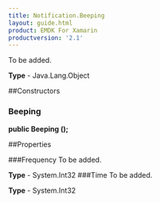 ```yaml
---
title: Notification.Beeping
layout: guide.html 
product: EMDK For Xamarin 
productversion: '2.1' 
---
```

To be added.

**Type** - Java.Lang.Object

##Constructors
### Beeping 
**public Beeping ();**

##Properties

###Frequency
To be added.

**Type** - System.Int32
###Time
To be added.

**Type** - System.Int32


